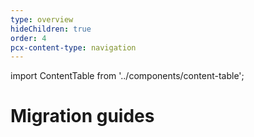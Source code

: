 ```yaml
---
type: overview
hideChildren: true
order: 4
pcx-content-type: navigation
---
```


import ContentTable from '../components/content-table';

# Migration guides

<ContentTable path="migrations" />
